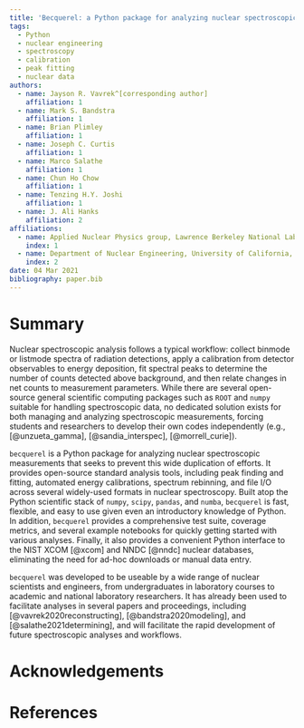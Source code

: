 ```yaml
---
title: 'Becquerel: a Python package for analyzing nuclear spectroscopic measurements'
tags:
  - Python
  - nuclear engineering
  - spectroscopy
  - calibration
  - peak fitting
  - nuclear data
authors:
  - name: Jayson R. Vavrek^[corresponding author]
    affiliation: 1
  - name: Mark S. Bandstra
    affiliation: 1
  - name: Brian Plimley
    affiliation: 1
  - name: Joseph C. Curtis
    affiliation: 1
  - name: Marco Salathe
    affiliation: 1
  - name: Chun Ho Chow
    affiliation: 1
  - name: Tenzing H.Y. Joshi
    affiliation: 1
  - name: J. Ali Hanks
    affiliation: 2
affiliations:
  - name: Applied Nuclear Physics group, Lawrence Berkeley National Laboratory
    index: 1
  - name: Department of Nuclear Engineering, University of California, Berkeley
    index: 2
date: 04 Mar 2021
bibliography: paper.bib
---
```


# Summary

Nuclear spectroscopic analysis follows a typical workflow: collect binmode or listmode spectra of radiation detections, apply a calibration from detector observables to energy deposition, fit spectral peaks to determine the number of counts detected above background, and then relate changes in net counts to measurement parameters. While there are several open-source general scientific computing packages such as ``ROOT`` and ``numpy`` suitable for handling spectroscopic data, no dedicated solution exists for both managing and analyzing spectroscopic measurements, forcing students and researchers to develop their own codes independently (e.g., [@unzueta_gamma], [@sandia_interspec], [@morrell_curie]).

``becquerel`` is a Python package for analyzing nuclear spectroscopic measurements that seeks to prevent this wide duplication of efforts. It provides open-source standard analysis tools, including peak finding and fitting, automated energy calibrations, spectrum rebinning, and file I/O across several widely-used formats in nuclear spectroscopy. Built atop the Python scientific stack of ``numpy``, ``scipy``, ``pandas``, and ``numba``, ``becquerel`` is fast, flexible, and easy to use given even an introductory knowledge of Python. In addition, ``becquerel`` provides a comprehensive test suite, coverage metrics, and several example notebooks for quickly getting started with various analyses. Finally, it also provides a convenient Python interface to the NIST XCOM [@xcom] and NNDC [@nndc] nuclear databases, eliminating the need for ad-hoc downloads or manual data entry.

``becquerel`` was developed to be useable by a wide range of nuclear scientists and engineers, from undergraduates in laboratory courses to academic and national laboratory researchers. It has already been used to facilitate analyses in several papers and proceedings, including [@vavrek2020reconstructing], [@bandstra2020modeling], and [@salathe2021determining], and will facilitate the rapid development of future spectroscopic analyses and workflows.

# Acknowledgements

# References
